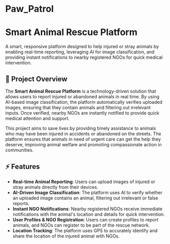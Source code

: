 # Paw_Patrol

# Smart Animal Rescue Platform

A smart, responsive platform designed to help injured or stray animals by enabling real-time reporting, leveraging AI for image classification, and providing instant notifications to nearby registered NGOs for quick medical intervention.

## 🚀 Project Overview

The **Smart Animal Rescue Platform** is a technology-driven solution that allows users to report injured or abandoned animals in real time. By using AI-based image classification, the platform automatically verifies uploaded images, ensuring that they contain animals and filtering out irrelevant inputs. Once verified, nearby NGOs are instantly notified to provide quick medical attention and support.

This project aims to save lives by providing timely assistance to animals who may have been injured in accidents or abandoned on the streets. The platform ensures that animals in need of urgent care can get the help they deserve, improving animal welfare and promoting compassionate action in communities.


## ⚡ Features

- **Real-time Animal Reporting**: Users can upload images of injured or stray animals directly from their devices.
- **AI-Driven Image Classification**: The platform uses AI to verify whether an uploaded image contains an animal, filtering out irrelevant or false reports.
- **Instant NGO Notifications**: Nearby registered NGOs receive immediate notifications with the animal's location and details for quick intervention.
- **User Profiles & NGO Registration**: Users can create profiles to report animals, and NGOs can register to be part of the rescue network.
- **Location Tracking**: The platform uses GPS to accurately identify and share the location of the injured animal with NGOs.

